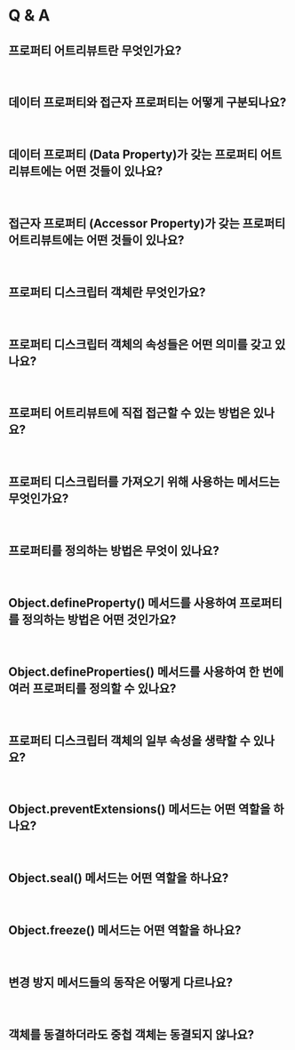 # Q & A

## 프로퍼티 어트리뷰트란 무엇인가요?

<br>

## 데이터 프로퍼티와 접근자 프로퍼티는 어떻게 구분되나요?

<br>

## 데이터 프로퍼티 (Data Property)가 갖는 프로퍼티 어트리뷰트에는 어떤 것들이 있나요?

<br>

## 접근자 프로퍼티 (Accessor Property)가 갖는 프로퍼티 어트리뷰트에는 어떤 것들이 있나요?

<br>

## 프로퍼티 디스크립터 객체란 무엇인가요?

<br>

## 프로퍼티 디스크립터 객체의 속성들은 어떤 의미를 갖고 있나요?

<br>

## 프로퍼티 어트리뷰트에 직접 접근할 수 있는 방법은 있나요?

<br>

## 프로퍼티 디스크립터를 가져오기 위해 사용하는 메서드는 무엇인가요?

<br>

## 프로퍼티를 정의하는 방법은 무엇이 있나요?

<br>

## Object.defineProperty() 메서드를 사용하여 프로퍼티를 정의하는 방법은 어떤 것인가요?

<br>

## Object.defineProperties() 메서드를 사용하여 한 번에 여러 프로퍼티를 정의할 수 있나요?

<br>

## 프로퍼티 디스크립터 객체의 일부 속성을 생략할 수 있나요?

<br>

## Object.preventExtensions() 메서드는 어떤 역할을 하나요?

<br>

## Object.seal() 메서드는 어떤 역할을 하나요?

<br>

## Object.freeze() 메서드는 어떤 역할을 하나요?

<br>

## 변경 방지 메서드들의 동작은 어떻게 다르나요?

<br>

## 객체를 동결하더라도 중첩 객체는 동결되지 않나요?

<br>
